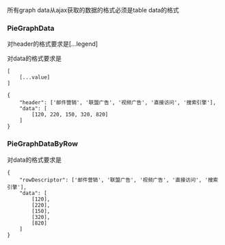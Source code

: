所有graph data从ajax获取的数据的格式必须是table data的格式

### PieGraphData

对header的格式要求是[...legend]

对data的格式要求是

```
[
    [...value]
]

```

```
{
    "header": ['邮件营销', '联盟广告', '视频广告', '直接访问', '搜索引擎'],
    "data": [
        [120, 220, 150, 320, 820]
    ]
}
```

### PieGraphDataByRow

对data的格式要求是

```
{
    "rowDescriptor": ['邮件营销', '联盟广告', '视频广告', '直接访问', '搜索引擎'],
    "data": [
        [120],
        [220],
        [150],
        [320],
        [820]
    ]
}
```
